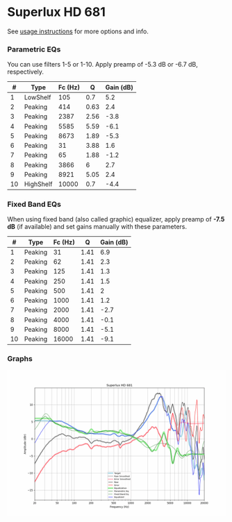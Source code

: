 # Superlux HD 681
See [usage instructions](https://github.com/jaakkopasanen/AutoEq#usage) for more options and info.

### Parametric EQs
You can use filters 1-5 or 1-10. Apply preamp of -5.3 dB or -6.7 dB, respectively.

|   # | Type      |   Fc (Hz) |    Q |   Gain (dB) |
|-----|-----------|-----------|------|-------------|
|   1 | LowShelf  |       105 | 0.7  |         5.2 |
|   2 | Peaking   |       414 | 0.63 |         2.4 |
|   3 | Peaking   |      2387 | 2.56 |        -3.8 |
|   4 | Peaking   |      5585 | 5.59 |        -6.1 |
|   5 | Peaking   |      8673 | 1.89 |        -5.3 |
|   6 | Peaking   |        31 | 3.88 |         1.6 |
|   7 | Peaking   |        65 | 1.88 |        -1.2 |
|   8 | Peaking   |      3866 | 6    |         2.7 |
|   9 | Peaking   |      8921 | 5.05 |         2.4 |
|  10 | HighShelf |     10000 | 0.7  |        -4.4 |

### Fixed Band EQs
When using fixed band (also called graphic) equalizer, apply preamp of **-7.5 dB** (if available) and set gains manually with these parameters.

|   # | Type    |   Fc (Hz) |    Q |   Gain (dB) |
|-----|---------|-----------|------|-------------|
|   1 | Peaking |        31 | 1.41 |         6.9 |
|   2 | Peaking |        62 | 1.41 |         2.3 |
|   3 | Peaking |       125 | 1.41 |         1.3 |
|   4 | Peaking |       250 | 1.41 |         1.5 |
|   5 | Peaking |       500 | 1.41 |         2   |
|   6 | Peaking |      1000 | 1.41 |         1.2 |
|   7 | Peaking |      2000 | 1.41 |        -2.7 |
|   8 | Peaking |      4000 | 1.41 |        -0.1 |
|   9 | Peaking |      8000 | 1.41 |        -5.1 |
|  10 | Peaking |     16000 | 1.41 |        -9.1 |

### Graphs
![](./Superlux%20HD%20681.png)
